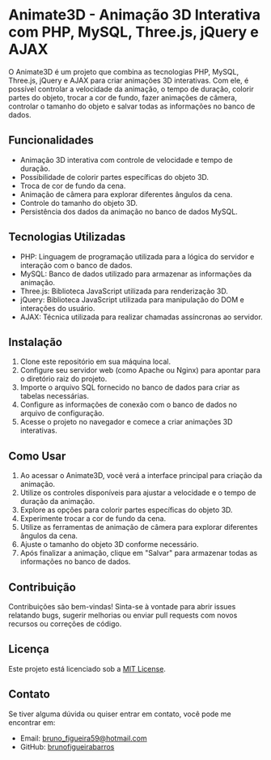 # Animate3D - Animação 3D Interativa com PHP, MySQL, Three.js, jQuery e AJAX

O Animate3D é um projeto que combina as tecnologias PHP, MySQL, Three.js, jQuery e AJAX para criar animações 3D interativas. Com ele, é possível controlar a velocidade da animação, o tempo de duração, colorir partes do objeto, trocar a cor de fundo, fazer animações de câmera, controlar o tamanho do objeto e salvar todas as informações no banco de dados.

## Funcionalidades

- Animação 3D interativa com controle de velocidade e tempo de duração.
- Possibilidade de colorir partes específicas do objeto 3D.
- Troca de cor de fundo da cena.
- Animação de câmera para explorar diferentes ângulos da cena.
- Controle do tamanho do objeto 3D.
- Persistência dos dados da animação no banco de dados MySQL.

## Tecnologias Utilizadas

- PHP: Linguagem de programação utilizada para a lógica do servidor e interação com o banco de dados.
- MySQL: Banco de dados utilizado para armazenar as informações da animação.
- Three.js: Biblioteca JavaScript utilizada para renderização 3D.
- jQuery: Biblioteca JavaScript utilizada para manipulação do DOM e interações do usuário.
- AJAX: Técnica utilizada para realizar chamadas assíncronas ao servidor.

## Instalação

1. Clone este repositório em sua máquina local.
2. Configure seu servidor web (como Apache ou Nginx) para apontar para o diretório raiz do projeto.
3. Importe o arquivo SQL fornecido no banco de dados para criar as tabelas necessárias.
4. Configure as informações de conexão com o banco de dados no arquivo de configuração.
5. Acesse o projeto no navegador e comece a criar animações 3D interativas.

## Como Usar

1. Ao acessar o Animate3D, você verá a interface principal para criação da animação.
2. Utilize os controles disponíveis para ajustar a velocidade e o tempo de duração da animação.
3. Explore as opções para colorir partes específicas do objeto 3D.
4. Experimente trocar a cor de fundo da cena.
5. Utilize as ferramentas de animação de câmera para explorar diferentes ângulos da cena.
6. Ajuste o tamanho do objeto 3D conforme necessário.
7. Após finalizar a animação, clique em "Salvar" para armazenar todas as informações no banco de dados.

## Contribuição

Contribuições são bem-vindas! Sinta-se à vontade para abrir issues relatando bugs, sugerir melhorias ou enviar pull requests com novos recursos ou correções de código.

## Licença

Este projeto está licenciado sob a [MIT License](LICENSE).

## Contato

Se tiver alguma dúvida ou quiser entrar em contato, você pode me encontrar em:

- Email: bruno_figueira59@hotmail.com
- GitHub: [brunofigueirabarros](https://github.com/brunofigueirabarros)